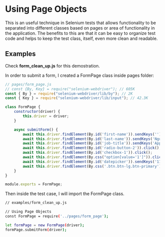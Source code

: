# Using Page Objects

This is an useful technique in Selenium tests that allows functionality to be separated into different classes based on pages or area of functionality in the application. The benefits to this are that it can be easy to organize test code and helps to keep the test class, itself, even more clean and readable.

## Examples

Check __form_clean_up.js__ for this demostration.

In order to submit a form, I created a FormPage class inside pages folder:

```javascript
// pages/form_page.js
// const {By, Key} = require("selenium-webdriver"); // 605K
const { By } = require("selenium-webdriver/lib/by"); // 2K
const { Key } = require("selenium-webdriver/lib/input"); // 42.3K

class FormPage {
    constructor(driver) {
        this.driver = driver;
    }

    async submitForm() {
        await this.driver.findElement(By.id('first-name')).sendKeys('');
        await this.driver.findElement(By.id('last-name')).sendKeys('Nguyen');
        await this.driver.findElement(By.id('job-title')).sendKeys('Application');
        await this.driver.findElement(By.id('radio-button-2')).click();
        await this.driver.findElement(By.id('checkbox-1')).click();
        await this.driver.findElement(By.css("option[value='1']")).click();
        await this.driver.findElement(By.id('datepicker')).sendKeys('11/13/2018', Key.RETURN);
        await this.driver.findElement(By.css('.btn.btn-lg.btn-primary')).click();
    }
}

module.exports = FormPage;
```

Then inside the test case, I will import the FormPage class.

```sh
// examples/form_clean_up.js

// Using Page Objects
const FormPage = require('../pages/form_page');

let formPage = new FormPage(driver);
formPage.submitForm(driver);
```
